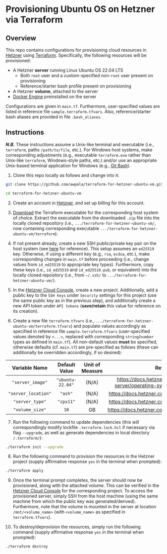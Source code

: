 # Provisioning Ubuntu OS on Hetzner via Terraform

## Overview

This repo contains configurations for provisioning cloud resources in [Hetzner](https://www.hetzner.com/) using [Terraform](https://www.terraform.io/). Specifically, the following resources will be provisioned:
  * A Hetzner **server** running Linux Ubuntu OS 22.04 LTS
    * Both `root` user and a custom-specified non-`root` user present on provisioning
    * Reference/starter bash profile present on provisioning
  * A Hetzner **volume**, attached to the server
  * [Docker Engine](https://docs.docker.com/engine/) preinstalled on the server

Configurations are given in `main.tf`. Furthermore, user-specified values are listed in reference file `sample.terraform.tfvars`. Also, reference/starter bash aliases are provided in file `.bash_aliases`.

## Instructions

***N.B.*** These instructions assume a Unix-like terminal and executable (i.e., `terraform`, paths `/path/to/file`, etc.). For Windows host systems, make corresponding adjustments (e.g., executable `terraform.exe` rather than Unix-like `terraform`, Windows-style paths, etc.) and/or use an appropriate Unix-based terminal application for Windows (e.g., [Git Bash](https://gitforwindows.org/)).

1. Clone this repo locally as follows and change into it:

```bash
git clone https://github.com/awpala/terraform-for-hetzner-ubuntu-vm.git
```
```bash
cd terraform-for-hetzner-ubuntu-vm
```

2. Create an account in [Hetzner](https://www.hetzner.com/), and set up billing for this account.

3. [Download](https://developer.hashicorp.com/terraform/downloads?product_intent=terraform) the Terraform executable for the corresponding host system of choice. Extract the executable from the downloaded `.zip` file into the locally cloned repository (i.e., `.../terraform-for-hetzner-ubuntu-vm/`, now containing corresponding executable `.../terraform-for-hetzner-ubuntu-vm/terraform`).

4. If not present already, create a new SSH public/private key pair on the host system (see [here](https://docs.github.com/en/authentication/connecting-to-github-with-ssh/checking-for-existing-ssh-keys) for reference). This setup assumes an `ed25519` key. Otherwise, if using a different key (e.g., `rsa`, `ecdsa`, etc.), make corresponding changes in `main.tf` before proceeding (i.e., change values from `id_ed25519` to appropriate key types). Furthermore, copy these keys (i.e., `id_ed25519` and `id_ed25519.pub`, or equivalent) into the locally cloned repository (i.e., from `~/.ssh/` to `.../terraform-for-hetzner-ubuntu-vm/`).

5. In the [Hetzner Cloud Console](https://console.hetzner.cloud), create a new project. Additionally, add a public key to the `SSH keys` under `Security` settings for this project (use the same public key as in the previous step), and additionally create a new API token under `API tokens` (**save/retain** this value for reference on its creation). 

6. Create a new file `terraform.tfvars` (i.e., `.../terraform-for-hetzner-ubuntu-vm/terraform.tfvars`) and populate values accordingly as specified in reference file `sample.terraform.tfvars` (user-specified values denoted by `<...>`, replaced with corresponding `string`/`number` types as defined in `main.tf`). All non-default values **must** be specified, otherwise defaults (cf. `main.tf`) are pre-specified as follows (these can additionally be overridden accordingly, if so desired):

| Variable Name | Default Value | Unit of Measure | Reference |
|:--:|:--:|:--:|:--:|
| `"server_image"` | `"ubuntu-22.04"` | (N/A) | https://docs.hetzner.com/robot/dedicated-server/operating-systems/standard-images/ |
| `"server_location"` | `"ash"` | (N/A) | https://docs.hetzner.com/cloud/general/locations/ |
| `"server_type"` | `"cpx11"` | (N/A) | https://docs.hetzner.com/cloud/servers/overview/ |
| `"volume_size"` | `10` | GB | https://docs.hetzner.com/cloud/volumes/overview/ |

7. Run the following command to update dependencies (this will correspondingly modify lockfile `.terraform.lock.hcl` if necessary via flag `--upgrade`, as well as generate dependencies in local directory `/.terraform/`):

```bash
./terraform init --upgrade
```

8. Run the following command to provision the resources in the Hetzner project (supply affirmative response `yes` in the terminal when prompted):

```bash
./terraform apply
```

9. Once the terminal prompt completes, the server should now be provisioned, along with the attached volume. This can be verified in the [Hetzner Cloud Console](https://console.hetzner.cloud) for the corresponding project. To access the provisioned server, simply SSH from the host machine (using the same machine from which the public key was generated/derived). Furthermore, note that the volume is mounted in the server at location `/mnt/<volume_name>` (with `<volume_name>` as specified in `terraform.tfvars`).

10. To destroy/deprovision the resources, simply run the following command (supply affirmative response `yes` in the terminal when prompted):

```bash
./terraform destroy
```
